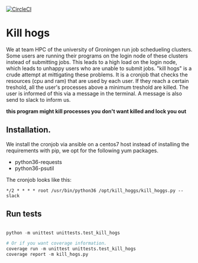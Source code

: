 [![CircleCI](https://circleci.com/gh/erijpkema/kill-hogs.svg?style=svg)](https://circleci.com/gh/erijpkema/kill-hogs)

# Kill hogs

We at team HPC of the university of Groningen run job schedueling clusters.
Some users are running their programs on the login node of these clusters instead of submitting jobs. This leads to a high load on the login node, which leads to unhappy users who are unable to submit jobs.
"kill hogs" is a crude attempt at mittigating these problems. It is a cronjob that checks the resources (cpu and ram) that are used by each user. If they reach a certain treshold, all the user's processes above a minimum treshold are killed. 
The user is informed of this via a message in the terminal.
A message is also send to slack to inform us.


**this program might kill processes you don't want killed and lock you out**


## Installation.

We install the cronjob via ansible on a centos7 host instead of installing the requirements with pip, we opt for the following yum packages.

- python36-requests
- python36-psutil

The cronjob looks like this:

```cronjob
*/2 * * * * root /usr/bin/python36 /opt/kill_hoggs/kill_hoggs.py --slack
```

## Run tests

```python

python -m unittest unittests.test_kill_hogs

# Or if you want coverage information.
coverage run -m unittest unittests.test_kill_hogs
coverage report -m kill_hogs.py
```
